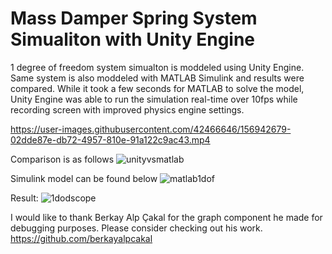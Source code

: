 # Mass Damper Spring System Simualiton with Unity Engine
1 degree of freedom system simualton is moddeled using Unity Engine. Same system is also moddeled with MATLAB Simulink and results were compared. While it took a few seconds for MATLAB to solve the model, Unity Engine was able to run the simulation real-time over 10fps while recording screen with improved physics engine settings.


https://user-images.githubusercontent.com/42466646/156942679-02dde87e-db72-4957-810e-91a122c9ac43.mp4



Comparison is as follows
![unityvsmatlab](https://user-images.githubusercontent.com/42466646/156942609-3e9f524b-c822-470a-aad5-2f616f3043e8.jpg)

Simulink model can be found below
![matlab1dof](https://user-images.githubusercontent.com/42466646/156942378-86b3d3b1-4ab9-419a-a1fe-e80e5dc3228a.jpg)

Result:
![1dodscope](https://user-images.githubusercontent.com/42466646/156942580-98b5b844-e79b-4ead-8abc-e9fbfdaa4be6.jpg)

I would like to thank Berkay Alp Çakal for the graph component he made for debugging purposes. Please consider checking out his work. https://github.com/berkayalpcakal
